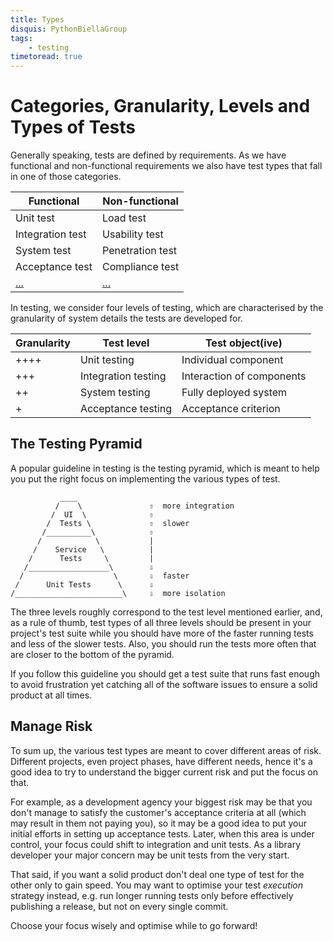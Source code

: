 ```yaml
---
title: Types
disquis: PythonBiellaGroup
tags:
    - testing
timetoread: true
---
```


# Categories, Granularity, Levels and Types of Tests

Generally speaking, tests are defined by requirements.  As we have
functional and non-functional requirements we also have test types that
fall in one of those categories.

| Functional          | Non-functional      |
|---------------------|---------------------|
| Unit test           | Load test           |
| Integration test    | Usability test      |
| System test         | Penetration test    |
| Acceptance test     | Compliance test     |
| [...][guru99:types] | [...][guru99:types] |

[guru99:types]: https://www.guru99.com/types-of-software-testing.html

In testing, we consider four levels of testing, which are characterised
by the granularity of system details the tests are developed for.

| Granularity | Test level          | Test object(ive)          |
|-------------|---------------------|---------------------------|
| ++++        | Unit testing        | Individual component      |
| +++         | Integration testing | Interaction of components |
| ++          | System testing      | Fully deployed system     |
| +           | Acceptance testing  | Acceptance criterion      |

## The Testing Pyramid

A popular guideline in testing is the testing pyramid, which is meant to
help you put the right focus on implementing the various types of test.

```console
           ____
          /    \               ⇧  more integration
         /  UI  \              ⇧
        /  Tests \             ⇧  slower
       /__________\            ⇧
      /            \           |
     /    Service   \          |
    /      Tests     \         |
   /__________________\        ⇩
  /                    \       ⇩  faster
 /      Unit Tests      \      ⇩
/________________________\     ⇩  more isolation
```

The three levels roughly correspond to the test level mentioned earlier,
and, as a rule of thumb, test types of all three levels should be present
in your project's test suite while you should have more of the faster
running tests and less of the slower tests.  Also, you should run the
tests more often that are closer to the bottom of the pyramid.

If you follow this guideline you should get a test suite that runs fast
enough to avoid frustration yet catching all of the software issues to
ensure a solid product at all times.

## Manage Risk

To sum up, the various test types are meant to cover different areas of
risk.  Different projects, even project phases, have different needs,
hence it's a good idea to try to understand the bigger current risk and
put the focus on that.

For example, as a development agency your biggest risk may be that you
don't manage to satisfy the customer's acceptance criteria at all (which
may result in them not paying you), so it may be a good idea to put your
initial efforts in setting up acceptance tests.  Later, when this area is
under control, your focus could shift to integration and unit tests.  As
a library developer your major concern may be unit tests from the very
start.

That said, if you want a solid product don't deal one type of test for
the other only to gain speed.  You may want to optimise your test
*execution* strategy instead, e.g. run longer running tests only before
effectively publishing a release, but not on every single commit.

Choose your focus wisely and optimise while to go forward!
